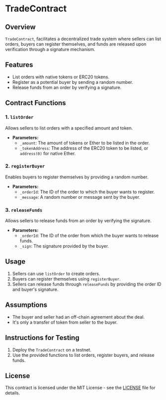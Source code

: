 # TradeContract

## Overview

`TradeContract`, facilitates a decentralized trade system where sellers can list orders, buyers can register themselves, and funds are released upon verification through a signature mechanism.

## Features

- List orders with native tokens or ERC20 tokens.
- Register as a potential buyer by sending a random number.
- Release funds from an order by verifying a signature.

## Contract Functions

### 1. `listOrder`

Allows sellers to list orders with a specified amount and token.

- **Parameters:**
  - `_amount`: The amount of tokens or Ether to be listed in the order.
  - `_tokenAddress`: The address of the ERC20 token to be listed, or `address(0)` for native Ether.

### 2. `registerBuyer`

Enables buyers to register themselves by providing a random number.

- **Parameters:**
  - `_orderId`: The ID of the order to which the buyer wants to register.
  - `_message`: A random number or message sent by the buyer.

### 3. `releaseFunds`

Allows sellers to release funds from an order by verifying the signature.

- **Parameters:**
  - `_orderId`: The ID of the order from which the buyer wants to release funds.
  - `_sign`: The signature provided by the buyer.

## Usage

1. Sellers can use `listOrder` to create orders.
2. Buyers can register themselves using `registerBuyer`.
3. Sellers can release funds through `releaseFunds` by providing the order ID and buyer's signature.

## Assumptions

- The buyer and seller had an off-chain agreement about the deal.
- It's only a transfer of token from seller to the buyer.

## Instructions for Testing

1. Deploy the `TradeContract` on a testnet.
2. Use the provided functions to list orders, register buyers, and release funds.

## License

This contract is licensed under the MIT License - see the [LICENSE](LICENSE) file for details.
